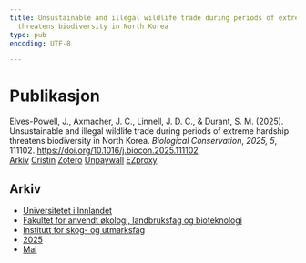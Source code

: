 ```yaml
---
title: Unsustainable and illegal wildlife trade during periods of extreme hardship
  threatens biodiversity in North Korea
type: pub
encoding: UTF-8

---
```

<h1>Publikasjon</h1>
<article id="csl-bib-container-IXATII8Q" class="csl-bib-container">
  <div class="csl-bib-body"> <div class="csl-entry">Elves-Powell, J., Axmacher, J. C., Linnell, J. D. C., &#38; Durant, S. M. (2025). Unsustainable and illegal wildlife trade during periods of extreme hardship threatens biodiversity in North Korea. <i>Biological Conservation</i>, <i>2025, 5</i>, 111102. <a href="https://doi.org/10.1016/j.biocon.2025.111102">https://doi.org/10.1016/j.biocon.2025.111102</a></div> </div>
  <div class="csl-bib-buttons">
    <a href="#taxonomy-article-IXATII8Q" alt="archive" class="csl-bib-button">Arkiv</a>
    <a href="https://app.cristin.no/results/show.jsf?id=2378632" alt="Cristin" class="csl-bib-button">Cristin</a>
    <a href="http://zotero.org/groups/5881554/items/IXATII8Q" alt="Zotero" class="csl-bib-button">Zotero</a>
    <a href="https://doi.org/10.1016/j.biocon.2025.111102" alt="Unpaywall" class="csl-bib-button">Unpaywall</a>
    <a href="https://doi.org/10.1016/j.biocon.2025.111102" alt="EZproxy" class="csl-bib-button">EZproxy</a>
  </div>
  <div id="csl-bib-meta-container-IXATII8Q"></div>
</article>
<div id="csl-bib-meta-IXATII8Q" class="csl-bib-meta">
  <article id="taxonomy-article-IXATII8Q" class="taxonomy-article">
    <h1>Arkiv</h1>
    <ul>
      <li><a href="{{< params subfolder >}}nn/archive/?key=3DCRN523">Universitetet i Innlandet</a></li>
      <li><a href="{{< params subfolder >}}nn/archive/?key=T77LXH6D">Fakultet for anvendt økologi, landbruksfag og bioteknologi</a></li>
      <li><a href="{{< params subfolder >}}nn/archive/?key=7TRARPE3">Institutt for skog- og utmarksfag</a></li>
      <li><a href="{{< params subfolder >}}nn/archive/?key=H5L4MZHE">2025</a></li>
      <li><a href="{{< params subfolder >}}nn/archive/?key=EH2HTMTM">Mai</a></li>
    </ul>
  </article>
</div>
